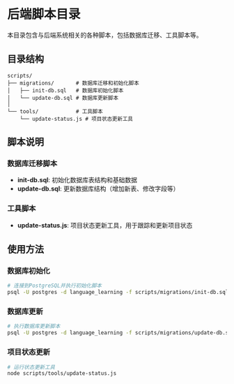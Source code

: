 # 后端脚本目录

本目录包含与后端系统相关的各种脚本，包括数据库迁移、工具脚本等。

## 目录结构

```
scripts/
├── migrations/       # 数据库迁移和初始化脚本
│   ├── init-db.sql   # 数据库初始化脚本
│   └── update-db.sql # 数据库更新脚本
│
└── tools/            # 工具脚本
    └── update-status.js # 项目状态更新工具
```

## 脚本说明

### 数据库迁移脚本

- **init-db.sql**: 初始化数据库表结构和基础数据
- **update-db.sql**: 更新数据库结构（增加新表、修改字段等）

### 工具脚本

- **update-status.js**: 项目状态更新工具，用于跟踪和更新项目状态

## 使用方法

### 数据库初始化

```bash
# 连接到PostgreSQL并执行初始化脚本
psql -U postgres -d language_learning -f scripts/migrations/init-db.sql
```

### 数据库更新

```bash
# 执行数据库更新脚本
psql -U postgres -d language_learning -f scripts/migrations/update-db.sql
```

### 项目状态更新

```bash
# 运行状态更新工具
node scripts/tools/update-status.js
``` 